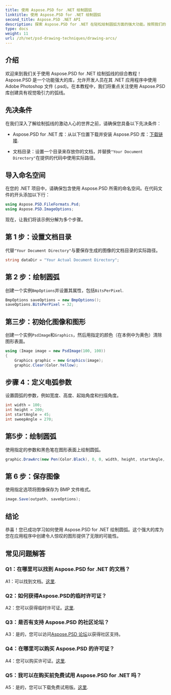 ```yaml
---
title: 使用 Aspose.PSD for .NET 绘制圆弧
linktitle: 使用 Aspose.PSD for .NET 绘制圆弧
second_title: Aspose.PSD .NET API
description: 探索 Aspose.PSD for .NET 在轻松绘制圆弧方面的强大功能。按照我们的分步教程在您的应用程序中获得令人惊叹的图形。
type: docs
weight: 11
url: /zh/net/psd-drawing-techniques/drawing-arcs/
---
```

## 介绍

欢迎来到我们关于使用 Aspose.PSD for .NET 绘制弧线的综合教程！ Aspose.PSD 是一个功能强大的库，允许开发人员在其 .NET 应用程序中使用 Adobe Photoshop 文件 (.psd)。在本教程中，我们将重点关注使用 Aspose.PSD 库创建具有视觉吸引力的弧线。

## 先决条件

在我们深入了解绘制弧线的激动人心的世界之前，请确保您具备以下先决条件：

- Aspose.PSD for .NET 库：从以下位置下载并安装 Aspose.PSD 库：[下载链接](https://releases.aspose.com/psd/net/).

- 文档目录：设置一个目录来存放你的文档，并替换`"Your Document Directory"`在提供的代码中使用实际路径。

## 导入命名空间

在您的 .NET 项目中，请确保包含使用 Aspose.PSD 所需的命名空间。在代码文件的开头添加以下行：

```csharp
using Aspose.PSD.FileFormats.Psd;
using Aspose.PSD.ImageOptions;
```

现在，让我们将该示例分解为多个步骤。

## 第 1 步：设置文档目录

代替`"Your Document Directory"`与要保存生成的图像的文档目录的实际路径。

```csharp
string dataDir = "Your Actual Document Directory";
```

## 第 2 步：绘制圆弧

创建一个实例`BmpOptions`并设置其属性，包括`BitsPerPixel`.

```csharp
BmpOptions saveOptions = new BmpOptions();
saveOptions.BitsPerPixel = 32;
```

## 第三步：初始化图像和图形

创建一个实例`PsdImage`和`Graphics`，然后用指定的颜色（在本例中为黄色）清除图形表面。

```csharp
using (Image image = new PsdImage(100, 100))
{
    Graphics graphic = new Graphics(image);
    graphic.Clear(Color.Yellow);
```

## 步骤 4：定义电弧参数

设置圆弧的参数，例如宽度、高度、起始角度和扫描角度。

```csharp
int width = 100;
int height = 200;
int startAngle = 45;
int sweepAngle = 270;
```

## 第5步：绘制圆弧

使用指定的参数和黑色笔在图形表面上绘制圆弧。

```csharp
graphic.DrawArc(new Pen(Color.Black), 0, 0, width, height, startAngle, sweepAngle);
```

## 第 6 步：保存图像

使用指定选项将图像保存为 BMP 文件格式。

```csharp
image.Save(outpath, saveOptions);
```

## 结论

恭喜！您已成功学习如何使用 Aspose.PSD for .NET 绘制圆弧。这个强大的库为您在应用程序中创建令人惊叹的图形提供了无限的可能性。

## 常见问题解答

### Q1：在哪里可以找到 Aspose.PSD for .NET 的文档？

 A1：可以找到文档。[这里](https://reference.aspose.com/psd/net/).

### Q2：如何获得Aspose.PSD的临时许可证？

 A2：您可以获得临时许可证。[这里](https://purchase.aspose.com/temporary-license/).

### Q3：是否有支持 Aspose.PSD 的社区论坛？

 A3：是的，您可以访问[Aspose.PSD 论坛](https://forum.aspose.com/c/psd/34)以获得社区支持。

### Q4：在哪里可以购买 Aspose.PSD 的许可证？

 A4：您可以购买许可证。[这里](https://purchase.aspose.com/buy).

### Q5：我可以在购买前免费试用 Aspose.PSD for .NET 吗？

 A5：是的，您可以下载免费试用版。[这里](https://releases.aspose.com/).
